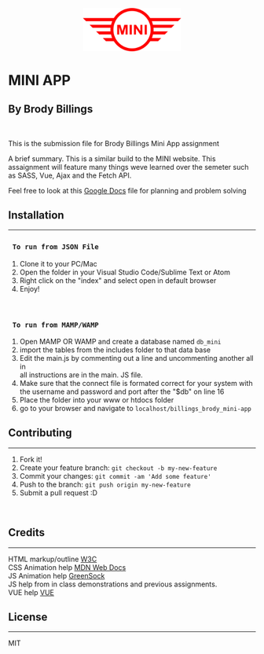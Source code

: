 <div align="center">
  <img src="images/mini_logo.svg" width="200px">
</div>

# MINI APP
## By Brody Billings

<br>

This is the submission file for Brody Billings Mini App assignment
<br>

A brief summary. This is a similar build to the MINI website. This assaignment will feature many things weve learned over the semeter such as SASS, Vue, Ajax and the Fetch API.

Feel free to look at this [Google Docs](https://docs.google.com/document/d/1MWwYhAmF17-jtYuHV5Yj3sD4b5DnDE3B6clTpQJTbKI/edit?usp=sharing) file for planning and problem solving

## Installation
***
### ` To run from JSON File`

1. Clone it to your PC/Mac
2. Open the folder in your Visual Studio Code/Sublime Text or Atom
3. Right click on the "index" and select open in default browser
4. Enjoy!

<br>

### ` To run from MAMP/WAMP`
1. Open MAMP OR WAMP and create a database named `db_mini`
2. import the tables from the includes folder to that data base
3. Edit the main.js by commenting out a line and uncommenting another all in <br>
all instructions are in the main. JS file.
4. Make sure that the connect file is formated correct for your system with the username and password and port after the "$db" on line 16 
5. Place the folder into your www or htdocs folder
6. go to your browser and navigate to `localhost/billings_brody_mini-app`


## Contributing
***

1. Fork it!
2. Create your feature branch: `git checkout -b my-new-feature`
3. Commit your changes: `git commit -am 'Add some feature'`
4. Push to the branch: `git push origin my-new-feature`
5. Submit a pull request :D

<br>

## Credits
***
HTML markup/outline [W3C](https://validator.w3.org/)
<br>
CSS Animation help [MDN Web Docs](https://developer.mozilla.org/en-US/)
<br>
JS Animation help [GreenSock](https://greensock.com/)
<br>
JS help from in class demonstrations and previous assignments.
<br>
VUE help [VUE](https://vuejs.org/)
<br>

## License
***
MIT